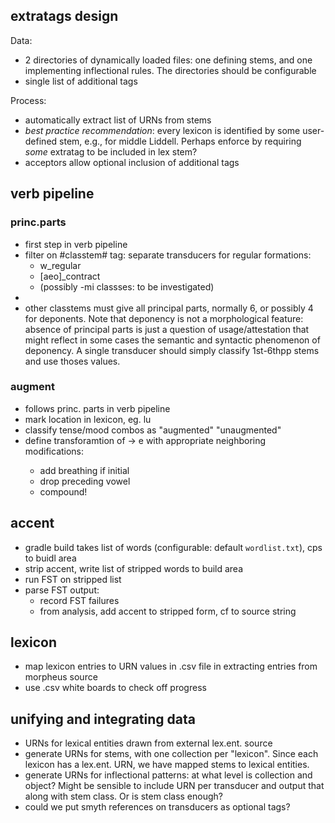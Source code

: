 



## extratags design

Data:

- 2 directories of dynamically loaded files:  one defining stems, and one implementing inflectional rules.  The directories should be configurable
- single list of additional tags

Process:

- automatically extract list of URNs from stems
- *best practice recommendation*:  every lexicon is identified by some user-defined stem, e.g., <ml> for middle Liddell.  Perhaps enforce by requiring *some* extratag to be included in lex stem?
- acceptors allow optional inclusion of additional tags



## verb pipeline


### princ.parts

- first step in verb pipeline
- filter on #classtem# tag:  separate transducers for regular formations:
    - w_regular
    - [aeo]_contract
    - (possibly -mi classses: to be investigated)
-
- other classtems must give all principal parts, normally 6, or possibly 4 for deponents.  Note that deponency is not a morphological feature: absence of principal parts is just a question of usage/attestation that might reflect in some cases the semantic and syntactic phenomenon of deponency.  A single transducer should simply classify 1st-6thpp stems and use thoses values.


### augment

- follows princ. parts in verb pipeline
- mark location in lexicon, eg. <aug>lu<verb>
- classify tense/mood combos as "augmented" "unaugmented"
- define transforamtion of <aug> -> e with appropriate neighboring modifications:
    - add breathing if initial
    - drop preceding vowel
    - compound!

## accent

- gradle build takes list of words (configurable: default `wordlist.txt`), cps to buidl area
- strip accent, write list of stripped words to build area
- run FST on stripped list
- parse FST output:
    - record FST failures
    - from analysis, add accent to stripped form, cf to source string

## lexicon

- map lexicon entries to URN values in .csv file in extracting entries from morpheus source
- use .csv white boards to check off progress


## unifying and integrating data

- URNs for lexical entities drawn from external lex.ent. source
- generate URNs for stems, with one collection per "lexicon".  Since each lexicon has a lex.ent. URN, we have mapped stems to lexical entities.
- generate URNs for inflectional patterns:  at what level is collection and object?  Might be sensible to include URN per transducer and output that along with stem class.  Or is stem class enough?
- could we put smyth references on transducers as optional tags?
